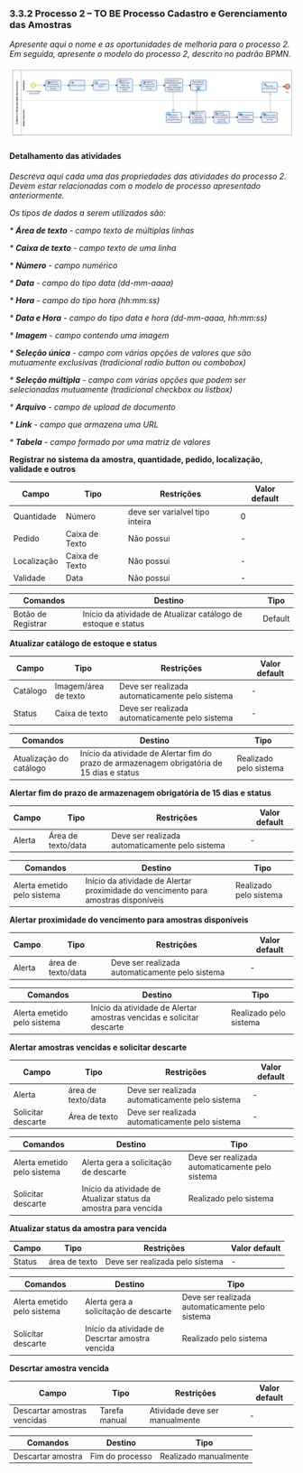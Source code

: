### 3.3.2 Processo 2 – TO BE Processo Cadastro e Gerenciamento das Amostras
 
_Apresente aqui o nome e as oportunidades de melhoria para o processo 2. 
Em seguida, apresente o modelo do processo 2, descrito no padrão BPMN._

![image alt](https://github.com/ananhik/2025-1-p5-tias-reaproveitamentoamostras/blob/e2ecd915f5b7cc3d96bd3189e75261c4562ecf09/docs/images/WhatsApp%20Image%202025-04-06%20at%205.28.58%20PM.jpeg)

#### Detalhamento das atividades

_Descreva aqui cada uma das propriedades das atividades do processo 2. 
Devem estar relacionadas com o modelo de processo apresentado anteriormente._

_Os tipos de dados a serem utilizados são:_

_* **Área de texto** - campo texto de múltiplas linhas_

_* **Caixa de texto** - campo texto de uma linha_

_* **Número** - campo numérico_

_* **Data** - campo do tipo data (dd-mm-aaaa)_

_* **Hora** - campo do tipo hora (hh:mm:ss)_

_* **Data e Hora** - campo do tipo data e hora (dd-mm-aaaa, hh:mm:ss)_

_* **Imagem** - campo contendo uma imagem_

_* **Seleção única** - campo com várias opções de valores que são mutuamente exclusivas (tradicional radio button ou combobox)_

_* **Seleção múltipla** - campo com várias opções que podem ser selecionadas mutuamente (tradicional checkbox ou listbox)_

_* **Arquivo** - campo de upload de documento_

_* **Link** - campo que armazena uma URL_

_* **Tabela** - campo formado por uma matriz de valores_

**Registrar no sistema da amostra, quantidade, pedido, localização, validade e outros**

| **Campo**       | **Tipo**         | **Restrições** | **Valor default** |
| ---             | ---              | ---            | ---               |
| Quantidade     | Número  | deve ser varialvel tipo inteira |           0     |
| Pedido           | Caixa de Texto   | Não possui |      -     |
| Localização          | Caixa de Texto   |Não possui |    -       |
| Validade        | Data  | Não possui |     -      |

| **Comandos**         |  **Destino**                   | **Tipo** |
| ---                  | ---                            | ---               |
| Botão de Registrar              | Início da atividade de Atualizar catálogo de estoque e status    | Default           |


**Atualizar catálogo de estoque e status**

| **Campo**       | **Tipo**         | **Restrições** | **Valor default** |
| ---             | ---              | ---            | ---               |
| Catálogo | Imagem/área de texto  |      Deve ser realizada automaticamente pelo sistema     |          -         |
|  Status            |   Caixa de texto          |      Deve ser realizada automaticamente pelo sistema         |        -           |

| **Comandos**         |  **Destino**                   | **Tipo**          |
| ---                  | ---                            | ---               |
| Atualização do catálogo |Início da atividade de Alertar fim do prazo de armazenagem obrigatória de 15 dias e status  | Realizado pelo sistema |



**Alertar fim do prazo de armazenagem obrigatória de 15 dias e status**

| **Campo**       | **Tipo**         | **Restrições** | **Valor default** |
| ---             | ---              | ---            | ---               |
| Alerta | Área de texto/data  | Deve ser realizada automaticamente pelo sistema|   -     |


| **Comandos**         |  **Destino**                   | **Tipo**          |
| ---                  | ---                            | ---               |
| Alerta emetido pelo sistema |Início da atividade de Alertar proximidade do vencimento para amostras disponíveis | Realizado pelo sistema  |


**Alertar proximidade do vencimento para amostras disponíveis**

| **Campo**       | **Tipo**         | **Restrições** | **Valor default** |
| ---             | ---              | ---            | ---               |
| Alerta | área de texto/data  | Deve ser realizada automaticamente pelo sistema|         -          |


| **Comandos**         |  **Destino**                   | **Tipo**          |
| ---                  | ---                            | ---               |
| Alerta emetido pelo sistema | Início da atividade de Alertar amostras vencidas e solicitar descarte | Realizado pelo sistema   |

**Alertar amostras vencidas e solicitar descarte**

| **Campo**       | **Tipo**         | **Restrições** | **Valor default** |
| ---             | ---              | ---            | ---               |
| Alerta | área de texto/data  | Deve ser realizada automaticamente pelo sistema|          -         |
|  Solicitar descarte               |     Área de texto             |      Deve ser realizada automaticamente pelo sistema          |           -        |

| **Comandos**         |  **Destino**                   | **Tipo**          |
| ---                  | ---                            | ---               |
| Alerta emetido pelo sistema | Alerta gera a solicitação de descarte |  Deve ser realizada automaticamente pelo sistema   |
|      Solicitar descarte                 |         Início da atividade de Atualizar status da amostra para vencida              |     Realizado pelo sistema               |

**Atualizar status da amostra para vencida**

| **Campo**       | **Tipo**         | **Restrições** | **Valor default** |
| ---             | ---              | ---            | ---               |
| Status | área de texto  |Deve ser realizada pelo sistema|          -         |


| **Comandos**         |  **Destino**                   | **Tipo**          |
| ---                  | ---                            | ---               |
| Alerta emetido pelo sistema | Alerta gera a solicitação de descarte |  Deve ser realizada automaticamente pelo sistema   |
|      Solicitar descarte                 |           Início da atividade de Descrtar amostra vencida                 |     Realizado pelo sistema               |

**Descrtar amostra vencida**

| **Campo**       | **Tipo**         | **Restrições** | **Valor default** |
| ---             | ---              | ---            | ---               |
| Descartar amostras vencidas| Tarefa manual  |Atividade deve ser manualmente|        -           |


| **Comandos**         |  **Destino**                   | **Tipo**          |
| ---                  | ---                            | ---               |
| Descartar amostra | Fim do processo| Realizado manualmente  |




